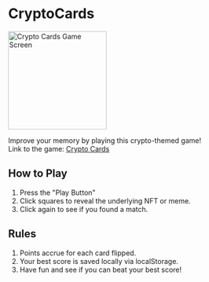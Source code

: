 # CryptoCards
<img src="/images/crypto-cards.gif" width="200" alt="Crypto Cards Game Screen">

Improve your memory by playing this crypto-themed game!<br>
Link to the game: [Crypto Cards](https://jwhudnall.github.io/CryptoCards)

## How to Play
1. Press the "Play Button"
2. Click squares to reveal the underlying NFT or meme. 
3. Click again to see if you found a match.

## Rules
1. Points accrue for each card flipped.
2. Your best score is saved locally via localStorage.
3. Have fun and see if you can beat your best score!
